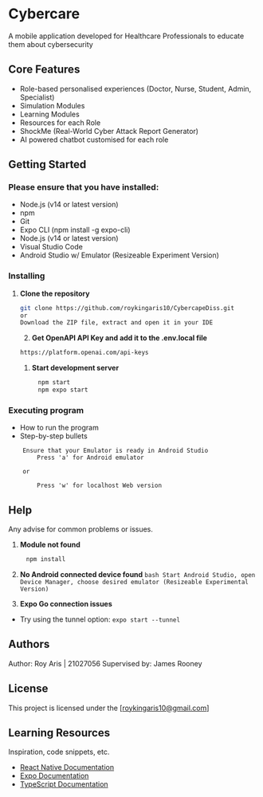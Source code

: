 # Cybercare

A mobile application developed for Healthcare Professionals to educate them about cybersecurity

## Core Features

* Role-based personalised experiences (Doctor, Nurse, Student, Admin, Specialist)
* Simulation Modules
* Learning Modules
* Resources for each Role
* ShockMe (Real-World Cyber Attack Report Generator)
* AI powered chatbot customised for each role

## Getting Started

### Please ensure that you have installed:

* Node.js (v14 or latest version)
* npm
* Git
* Expo CLI (npm install -g expo-cli)
* Node.js (v14 or latest version)
* Visual Studio Code
* Android Studio w/ Emulator (Resizeable Experiment Version)


### Installing

1. **Clone the repository**
   ```bash
   git clone https://github.com/roykingaris10/CybercapeDiss.git
   or 
   Download the ZIP file, extract and open it in your IDE
   ```

   2. **Get OpenAPI API Key and add it to the .env.local file**
   ```bash
   https://platform.openai.com/api-keys 
   ```

   1. **Start development server**
   ```bash
        npm start
        npm expo start
   ```

### Executing program

* How to run the program
* Step-by-step bullets
```
    Ensure that your Emulator is ready in Android Studio
        Press 'a' for Android emulator
    
    or

        Press 'w' for localhost Web version
```

## Help

Any advise for common problems or issues.
 1. **Module not found**
   ```bash
        npm install
   ```

 2.  **No Android connected device found**
    ```bash
        Start Android Studio,
        open Device Manager,
        choose desired emulator (Resizeable Experimental Version)
    ```

 3. **Expo Go connection issues**
   - Try using the tunnel option: `expo start --tunnel`


## Authors

Author: Roy Aris | 21027056
Supervised by: James Rooney


## License

This project is licensed under the [roykingaris10@gmail.com]

## Learning Resources

Inspiration, code snippets, etc.
- [React Native Documentation](https://reactnative.dev/docs/getting-started)
- [Expo Documentation](https://docs.expo.dev/)
- [TypeScript Documentation](https://www.typescriptlang.org/docs/)